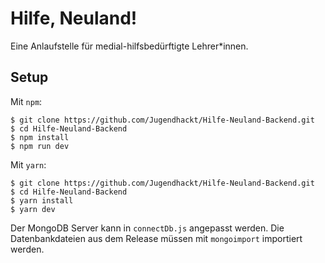 # Hilfe, Neuland!

Eine Anlaufstelle für medial-hilfsbedürftigte Lehrer*innen.

## Setup

Mit `npm`:

```
$ git clone https://github.com/Jugendhackt/Hilfe-Neuland-Backend.git
$ cd Hilfe-Neuland-Backend
$ npm install
$ npm run dev
```

Mit `yarn`:

```
$ git clone https://github.com/Jugendhackt/Hilfe-Neuland-Backend.git
$ cd Hilfe-Neuland-Backend
$ yarn install
$ yarn dev
```

Der MongoDB Server kann in `connectDb.js` angepasst werden. Die Datenbankdateien aus dem Release müssen mit `mongoimport` importiert werden.